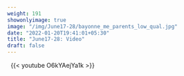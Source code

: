 ```yaml
---
weight: 191
showonlyimage: true
image: "/img/June17-28/bayonne_me_parents_low_qual.jpg"
date: "2022-01-20T19:41:01+05:30"
title: "June17-28: Video"
draft: false
---
```


&nbsp;
{{< youtube O6kYAejYa1k >}}
&nbsp;
